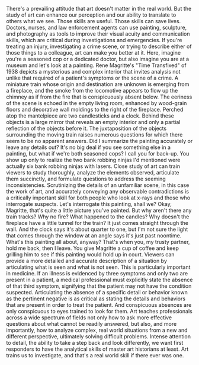 
There&#39;s a prevailing attitude
that art doesn&#39;t matter in the real world.
But the study of art can enhance our perception
and our ability to translate to others what we see.
Those skills are useful.
Those skills can save lives.
Doctors, nurses, and law enforcement agents
can use painting, sculpture, and photography
as tools to improve their visual acuity
and communication skills,
which are critical
during investigations and emergencies.
If you&#39;re treating an injury,
investigating a crime scene,
or trying to describe either of those things
to a colleague,
art can make you better at it.
Here, imagine you&#39;re a seasoned cop
or a dedicated doctor,
but also imagine you are at a museum
and let&#39;s look at a painting.
Rene Magritte&#39;s &quot;Time Transfixed&quot; of 1938
depicts a mysterious and complex interior
that invites analysis
not unlike that required of a patient&#39;s symptoms
or the scene of a crime.
A miniature train whose origin
and destination are unknown
is emerging from a fireplace,
and the smoke from the locomotive
appears to flow up the chimney
as if from the fire
that is conspicuously absent below.
The eeriness of the scene
is echoed in the empty living room,
enhanced by wood-grain floors
and decorative wall moldings
to the right of the fireplace.
Perched atop the mantelpiece
are two candlesticks and a clock.
Behind these objects is a large mirror
that reveals an empty interior
and only a partial reflection
of the objects before it.
The juxtaposition of the objects
surrounding the moving train
raises numerous questions
for which there seem to be no apparent answers.
Did I summarize the painting accurately
or leave any details out?
It&#39;s no big deal
if you see something else in a painting,
but what if we&#39;re both seasoned cops?
I call you for back-up.
You show up only to realize
the two bank robbing ninjas I&#39;d mentioned
were actually six bank robbing ninjas with lasers.
Close study of art can train viewers
to study thoroughly,
analyze the elements observed,
articulate them succinctly,
and formulate questions
to address the seeming inconsistencies.
Scrutinizing the details
of an unfamiliar scene,
in this case the work of art,
and accurately conveying
any observable contradictions
is a critically important skill
for both people who look at x-rays
and those who interrogate suspects.
Let&#39;s interrogate this painting, shall we?
Okay, Magritte, that&#39;s quite a little picture you&#39;ve painted.
But why aren&#39;t there any train tracks?
Why no fire?
What happened to the candles?
Why doesn&#39;t the fireplace
have a little tunnel for the train?
It just comes straight through the wall.
And the clock says
it&#39;s about quarter to one,
but I&#39;m not sure the light
that comes through the window at an angle
says it&#39;s just past noontime.
What&#39;s this painting all about, anyway?
That&#39;s when you, my trusty partner,
hold me back,
then I leave.
You give Magritte a cup of coffee
and keep grilling him
to see if this painting would hold up in court.
Viewers can provide a more detailed
and accurate description of a situation
by articulating what is seen
and what is not seen.
This is particularly important in medicine.
If an illness is evidenced by three symptoms
and only two are present in a patient,
a medical professional must explicitly state
the absence of that third symptom,
signifying that the patient
may not have the condition suspected.
Articulating the absence of a specific detail or behavior
known as the pertinent negative
is as critical as stating
the details and behaviors that are present
in order to treat the patient.
And conspicuous absences are only conspicuous
to eyes trained to look for them.
Art teaches professionals
across a wide spectrum of fields
not only how to ask more effective questions
about what cannot be readily answered,
but also, and more importantly,
how to analyze complex, real world situations
from a new and different perspective,
ultimately solving difficult problems.
Intense attention to detail,
the ability to take a step back
and look differently,
we want first responders to have the analytical skills
of master art historians at least.
Art trains us to investigate,
and that&#39;s a real world skill if there ever was one.
